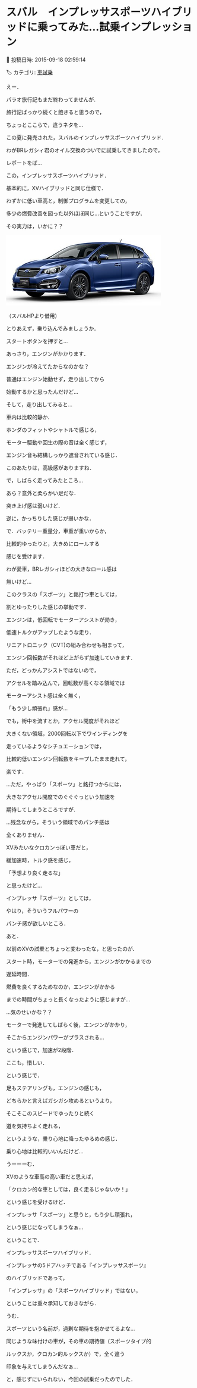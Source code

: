 # スバル　インプレッサスポーツハイブリッドに乗ってみた…試乗インプレッション

📅 投稿日時: 2015-09-18 02:59:14

🏷️ カテゴリ: [車試乗](c07dec5709d34bd74e1f6cb9c8291061b.md)

えー．


パラオ旅行記もまだ終わってませんが．


旅行記ばっかり続くと飽きると思うので，


ちょっとここらで，違うネタを…





この夏に発売された，スバルのインプレッサスポーツハイブリッド．


わがBRレガシィ君のオイル交換のついでに試乗してきましたので，


レポートをば…





この，インプレッサスポーツハイブリッド．


基本的に，XVハイブリッドと同じ仕様で．


わずかに低い車高と，制御プログラムを変更しての，


多少の燃費改善を図った以外ほぼ同じ…ということですが．


その実力は，いかに？？







![2d2956f0ecd085960b29074fecd4535a.jpg](images/2d2956f0ecd085960b29074fecd4535a.jpg)




（スバルHPより借用）





とりあえず，乗り込んでみましょうか．





スタートボタンを押すと…


あっさり，エンジンがかかります．


エンジンが冷えてたからなのかな？


普通はエンジン始動せず，走り出してから


始動するかと思ったんだけど…





そして，走り出してみると…


車内は比較的静か．


ホンダのフィットやシャトルで感じる，


モーター駆動や回生の際の音は全く感じず，


エンジン音も結構しっかり遮音されている感じ．


このあたりは，高級感がありますね．





で，しばらく走ってみたところ…


あら？意外と柔らかい足だな．


突き上げ感は弱いけど．


逆に，かっちりした感じが弱いかな．





で．バッテリー重量分，車重が重いからか，


比較的ゆったりと，大きめにロールする


感じを受けます．


わが愛車，BRレガシィほどの大きなロール感は


無いけど…


このクラスの「スポーツ」と銘打つ車としては，


割とゆったりした感じの挙動です．





エンジンは，低回転でモーターアシストが効き，


低速トルクがアップしたような走り．


リニアトロニック（CVT)の組み合わせも相まって，


エンジン回転数がそれほど上がらず加速していきます．





ただ，どっかんアシストではないので，


アクセルを踏み込んで，回転数が高くなる領域では


モーターアシスト感は全く無く，


「もう少し頑張れ」感が…





でも，街中を流すとか，アクセル開度がそれほど


大きくない領域，2000回転以下でワインディングを


走っているようなシチュエーションでは，


比較的低いエンジン回転数をキープしたまま走れて，


楽です．





…ただ，やっぱり「スポーツ」と銘打つからには，


大きなアクセル開度でのぐぐぐっという加速を


期待してしまうところですが．


…残念ながら，そういう領域でのパンチ感は


全くありません．





XVみたいなクロカンっぽい車だと，


緩加速時，トルク感を感じ，


「予想より良く走るな」


と思ったけど…


インプレッサ『スポーツ』としては，


やはり，そういうフルパワーの


パンチ感が欲しいところ．





あと．


以前のXVの試乗とちょっと変わったな，と思ったのが．


スタート時，モーターでの発進から，エンジンがかかるまでの


遅延時間．


燃費を良くするためなのか，エンジンがかかる


までの時間がちょっと長くなったように感じますが…


…気のせいかな？？


モーターで発進してしばらく後，エンジンがかかり，


そこからエンジンパワーがプラスされる…


という感じで，加速が2段階．


ここも，惜しい．





という感じで．


足もステアリングも，エンジンの感じも，


どちらかと言えばガシガシ攻めるというより，


そこそこのスピードでゆったりと続く


道を気持ちよく走れる，


というような，乗り心地に降ったゆるめの感じ．


乗り心地は比較的いいんだけど…





うーーーむ．


XVのような車高の高い車だと思えば，


「クロカン的な車としては，良く走るじゃないか！」


という感じを受けるけど．


インプレッサ「スポーツ」と思うと，もう少し頑張れ，


という感じになってしまうなぁ…





ということで．


インプレッサスポーツハイブリッド．





インプレッサの5ドアハッチである『インプレッサスポーツ』


のハイブリッドであって，


「インプレッサ」の「スポーツハイブリッド」ではない，


ということは重々承知しておきながら．





うむ．


スポーツという名前が，過剰な期待を抱かせてるよな…


同じような味付けの車が，その車の期待値（スポーツタイプ的


ルックスか，クロカン的ルックスか）で，全く違う


印象を与えてしまうんだなぁ…


と，感じずにいられない，今回の試乗だったのでした．
